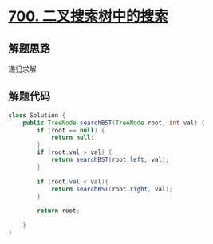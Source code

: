 # [700. 二叉搜索树中的搜索](https://leetcode-cn.com/problems/search-in-a-binary-search-tree/)

## 解题思路

递归求解

## 解题代码

```java
class Solution {
    public TreeNode searchBST(TreeNode root, int val) {
        if (root == null) {
            return null;
        }
        if (root.val > val) {
            return searchBST(root.left, val);
        }

        if (root.val < val){
            return searchBST(root.right, val);
        }

        return root;

    }
}
```

